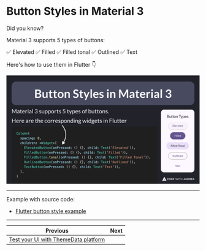 # Button Styles in Material 3

Did you know?

Material 3 supports 5 types of buttons:

✅ Elevated
✅ Filled
✅ Filled tonal
✅ Outlined
✅ Text

Here's how to use them in Flutter 👇

![](250.png)

<!--

Material 3 supports 5 types of buttons.

Here are the corresponding widgets in Flutter:

Column(
  spacing: 8,
  children: <Widget>[
    ElevatedButton(onPressed: () {}, child: Text('Elevated')),
    FilledButton(onPressed: () {}, child: Text('Filled')),
    FilledButton.tonal(onPressed: () {}, child: Text('Filled Tonal')),
    OutlinedButton(onPressed: () {}, child: Text('Outlined')),
    TextButton(onPressed: () {}, child: Text('Text')),
  ],
)
-->

---

Example with source code:

- [Flutter button style example](https://github.com/flutter/flutter/blob/master/examples/api/lib/material/button_style/button_style.0.dart)

---

| Previous | Next |
| -------- | ---- |
| [Test your UI with ThemeData.platform](../0249-themedata-platform/index.md) | |

<!-- TWITTER|https://x.com/biz84/status/1920049708824736120 -->
<!-- LINKEDIN|https://www.linkedin.com/posts/andreabizzotto_did-you-know-material-3-supports-5-types-activity-7325815699250077696-0tNS -->
<!-- BLUESKY|https://bsky.app/profile/codewithandrea.com/post/3lol3w42kzc26 -->

